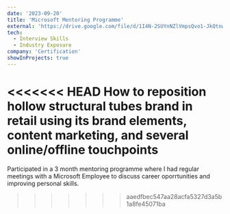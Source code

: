```yaml
---
date: '2023-09-20'
title: 'Microsoft Mentoring Programme'
external: 'https://drive.google.com/file/d/1I4N-2SUYnNZlVmpsQvo1-JkQtnw2CyyC/view'
tech:
  - Interview Skills
  - Industry Exposure
company: 'Certification'
showInProjects: true
---
```


<<<<<<< HEAD
How to reposition hollow structural tubes brand in retail using its brand elements, content marketing, and several online/offline touchpoints
=======
Participated in a 3 month mentoring programme where I had regular meetings with a Microsoft Employee to discuss career oporrtunities and improving personal skills.
>>>>>>> aaedfbec547aa28acfa5327d3a5b1a8fe45071ba

